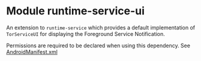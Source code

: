 # Module runtime-service-ui

An extension to `runtime-service` which provides a default implementation of 
`TorServiceUI` for displaying the Foreground Service Notification.

Permissions are required to be declared when using this dependency. See
[AndroidManifest.xml](https://github.com/05nelsonm/kmp-tor/blob/master/library/runtime-service-ui/src/androidMain/AndroidManifest.xml)
